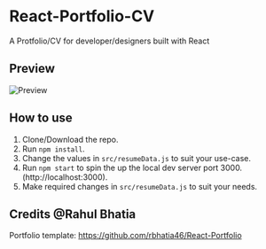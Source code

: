 # React-Portfolio-CV
A Protfolio/CV for developer/designers built with React

## Preview
![Preview](https://ibb.co/k9Bf6V5)

## How to use
1. Clone/Download the repo.
2. Run  ``` npm install ```.
3. Change the values in ```src/resumeData.js``` to suit your use-case.
4. Run ```npm start``` to spin the up the local dev server port 3000.(http://localhost:3000).
5. Make required changes in ```src/resumeData.js``` to suit your needs.


## Credits @Rahul Bhatia
Portfolio template: https://github.com/rbhatia46/React-Portfolio

